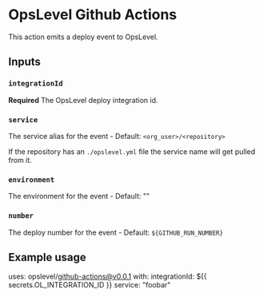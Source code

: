 # OpsLevel Github Actions

This action emits a deploy event to OpsLevel.

## Inputs

### `integrationId`

**Required** The OpsLevel deploy integration id.

### `service`

The service alias for the event - Default: `<org_user>/<repository>`

If the repository has an `./opslevel.yml` file the service name will get pulled from it.

### `environment`

The environment for the event - Default: ""

### `number`

The deploy number for the event - Default: `${GITHUB_RUN_NUMBER}`

## Example usage

uses: opslevel/github-actions@v0.0.1
with:
  integrationId: ${{ secrets.OL_INTEGRATION_ID }}
  service: "foobar"